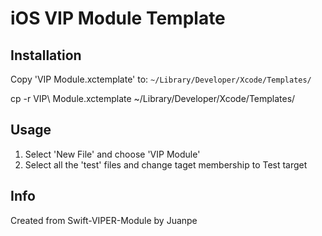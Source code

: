 # iOS VIP Module Template

## Installation

Copy 'VIP Module.xctemplate' to:
`~/Library/Developer/Xcode/Templates/`

cp -r VIP\ Module.xctemplate ~/Library/Developer/Xcode/Templates/

## Usage

1. Select 'New File' and choose 'VIP Module'
2. Select all the 'test' files and change taget membership to Test target

## Info

Created from Swift-VIPER-Module by Juanpe
